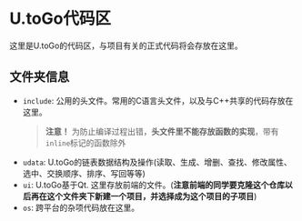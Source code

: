# U.toGo代码区

这里是U.toGo的代码区，与项目有关的正式代码将会存放在这里。

## 文件夹信息

- `include`: 公用的头文件。常用的C语言头文件，以及与C++共享的代码存放在这里。
    > **注意！** 为防止编译过程出错，**头文件里不能存放函数的实现**，带有`inline`标记的函数除外
- `udata`: U.toGo的链表数据结构及操作(读取、生成、增删、查找、修改属性、选中、交换顺序、排序、写回等等)
- `ui`: U.toGo基于Qt. 这里存放前端的文件。(**注意前端的同学要克隆这个仓库以后再在这个文件夹下新建一个项目，并选择成为这个项目的子项目**)
- `os`: 跨平台的杂项代码放在这里。